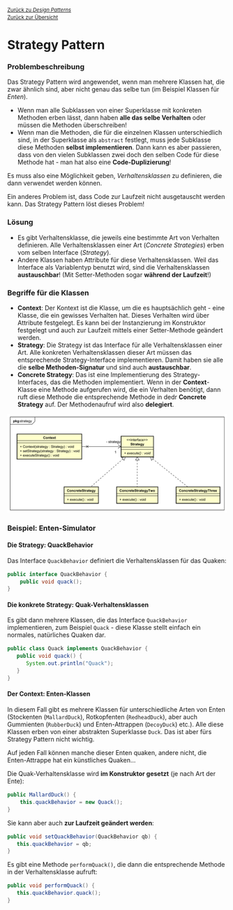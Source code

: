 [<small>Zurück zu *Design Patterns*</small>](../)  
[<small>Zurück zur Übersicht</small>](../../)

# Strategy Pattern

### Problembeschreibung

Das Strategy Pattern wird angewendet, wenn man mehrere Klassen hat, die zwar ähnlich sind, aber nicht genau das selbe tun (im Beispiel Klassen für *Enten*). 

- Wenn man alle Subklassen von einer Superklasse mit konkreten Methoden erben lässt, dann haben **alle das selbe Verhalten** oder müssen die Methoden überschreiben!
- Wenn man die Methoden, die für die einzelnen Klassen unterschiedlich sind, in der Superklasse als `abstract` festlegt, muss jede Subklasse diese Methoden **selbst implementieren**. Dann kann es aber passieren, dass von den vielen Subklassen zwei doch den selben Code für diese Methode hat - man hat also eine **Code-Duplizierung**!

Es muss also eine Möglichkeit geben, *Verhaltensklassen* zu definieren, die dann verwendet werden können.

Ein anderes Problem ist, dass Code zur Laufzeit nicht ausgetauscht werden kann. Das Strategy Pattern löst dieses Problem!



### Lösung

- Es gibt Verhaltensklasse, die jeweils eine bestimmte Art von Verhalten definieren. Alle Verhaltensklassen einer Art (*Concrete Strategies*) erben vom selben Interface (*Strategy*).
- Andere Klassen haben Attribute für diese Verhaltensklassen. Weil das Interface als Variablentyp benutzt wird, sind die Verhaltensklassen **austauschbar**! (Mit Setter-Methoden sogar **während der Laufzeit**!)



### Begriffe für die Klassen

- **Context**: Der Kontext ist die Klasse, um die es hauptsächlich geht - eine Klasse, die ein gewisses Verhalten hat. Dieses Verhalten wird über Attribute festgelegt. Es kann bei der Instanzierung im Konstruktor festgelegt und auch zur Laufzeit mittels einer Setter-Methode geändert werden.
- **Strategy**: Die Strategy ist das Interface für alle Verhaltensklassen einer Art. Alle konkreten Verhaltensklassen dieser Art müssen das entsprechende Strategy-Interface implementieren. Damit haben sie alle die **selbe Methoden-Signatur** und sind auch **austauschbar**.
- **Concrete Strategy**: Das ist eine Implementierung des Strategy-Interfaces, das die Methoden implementiert. Wenn in der **Context**-Klasse eine Methode aufgerufen wird, die ein Verhalten benötigt, dann ruft diese Methode die entsprechende Methode in dedr **Concrete Strategy** auf. Der Methodenaufruf wird also **delegiert**.

![Das allgemeine UML-Klassendiagramm für das Strategy Pattern](classdiagram.svg)



### Beispiel: Enten-Simulator

#### Die Strategy: QuackBehavior

Das Interface `QuackBehavior` definiert die Verhaltensklassen für das Quaken:

```java
public interface QuackBehavior {
    public void quack();
}
```



#### Die konkrete Strategy: Quak-Verhaltensklassen

Es gibt dann mehrere Klassen, die das Interface `QuackBehavior` implementieren, zum Beispiel `Quack` - diese Klasse stellt einfach ein normales, natürliches Quaken dar.

```java
public class Quack implements QuackBehavior {
   public void quack() {
      System.out.println("Quack");
   }
}
```



#### Der Context: Enten-Klassen

In diesem Fall gibt es mehrere Klassen für unterschiedliche Arten von Enten (Stockenten (`MallardDuck`), Rotkopfenten (`RedheadDuck`), aber auch Gummienten (`RubberDuck`) und Enten-Attrappen (`DecoyDuck`) etc.). Alle diese Klassen erben von einer abstrakten Superklasse `Duck`. Das ist aber fürs Strategy Pattern nicht wichtig.

Auf jeden Fall können manche dieser Enten quaken, andere nicht, die Enten-Attrappe hat ein künstliches Quaken...

Die Quak-Verhaltensklasse wird **im Konstruktor gesetzt** (je nach Art der Ente):

```java
public MallardDuck() {
	this.quackBehavior = new Quack();
}
```

Sie kann aber auch **zur Laufzeit geändert werden**:

```java
public void setQuackBehavior(QuackBehavior qb) {
   this.quackBehavior = qb;
}
```

Es gibt eine Methode `performQuack()`, die dann die entsprechende Methode in der Verhaltensklasse aufruft:

```java
public void performQuack() {
   this.quackBehavior.quack();
}
```